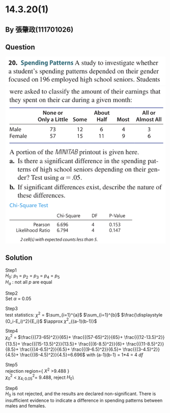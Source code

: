 # 14.3.20(1)

## By 張肇政(111701026)

## Question
![image](https://github.com/HWTeng-Course/202402-Statistics/blob/main/Images/14.3.20.1.png)
![image](https://github.com/HWTeng-Course/202402-Statistics/blob/main/Images/14.3.20.2.png)

## Solution
Step1 \
$H_0$: $p_1$ = $p_2$ = $p_3$ = $p_4$ = $p_5$ \
$H_a$ : not all $p$ are equal

Step2 \
Set $\alpha$ = 0.05

Step3 \
test statistics: $\chi^2$ = $\sum_{i=1}^{a}$ $\sum_{i=1}^{b}$ $\frac{\displaystyle (O_i-E_i)^2}{E_i}\$  $\approx $\chi^2$_{(a-1)(b-1)}$

Step4 \
$\chi^2_0$ = $\frac{{(73-65)^2}}{65}+ \frac{{(57-65)^2}}{65}+ \frac{{(12-13.5)^2}}{13.5}+ \frac{{(15-13.5)^2}}{13.5}+ \frac{{(6-8.5)^2}}{6}+ \frac{{(11-8.5)^2}}{8.5}+ \frac{{(4-6.5)^2}}{6.5}+ \frac{{(9-6.5)^2}}{6.5}+ \frac{{(3-4.5)^2}}{4.5}+ \frac{{(6-4.5)^2}}{4.5}=6.696$ with (a-1)(b-1) = 1*4 = 4 $df$

Step5 \
rejection region={ $X^{2}$ >9.488 }\
$\chi^2_0$ < $\chi^2_{4;0.05}$= 9.488, reject $H_0$\

Step6 \
$H_0$ is not rejected, and the results are declared non-significant. There is insufficient evidence to indicate a difference in spending patterns between males and females.

